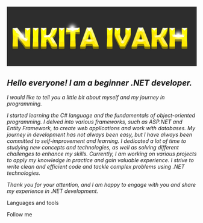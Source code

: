 [![Header](https://github.com/NikitaIvakh/NikitaIvakh/blob/main/assets/Picture.jpeg)](https://www.linkedin.com/in/nikita-ivakh-83b147263/)


## *Hello everyone! I am a beginner .NET developer.*
*I would like to tell you a little bit about myself and my journey in programming.* 

*I started learning the C# language and the fundamentals of object-oriented programming. I delved into various frameworks, such as ASP.NET and Entity Framework, to create web applications and work with databases. My journey in development has not always been easy, but I have always been committed to self-improvement and learning. I dedicated a lot of time to studying new concepts and technologies, as well as solving different challenges to enhance my skills. Currently, I am working on various projects to apply my knowledge in practice and gain valuable experience. I strive to write clean and efficient code and tackle complex problems using .NET technologies.* 

*Thank you for your attention, and I am happy to engage with you and share my experience in .NET development.*

Languages and tools

Follow me 